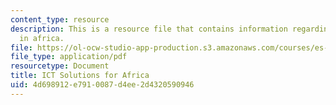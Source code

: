 ```yaml
---
content_type: resource
description: This is a resource file that contains information regarding ICT solutions
  in africa.
file: https://ol-ocw-studio-app-production.s3.amazonaws.com/courses/es-259-information-and-communication-technology-in-africa-spring-2006/4d698912e7910087d4ee2d4320590946_MITES_259S06_scott_2.pdf
file_type: application/pdf
resourcetype: Document
title: ICT Solutions for Africa
uid: 4d698912-e791-0087-d4ee-2d4320590946
---
```

